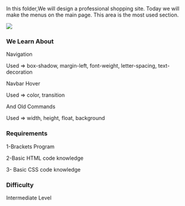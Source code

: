 In this folder,We will design a professional shopping site. 
Today we will make the menus on the main page. 
This area is the most used section.

<img src="http://hizliresim.org/images/2018/01/31/githubpart3.jpg">


### We Learn About

Navigation

Used =>  box-shadow, margin-left, font-weight, letter-spacing, text-decoration

Navbar Hover

Used =>  color, transition

And Old Commands

Used =>  width, height, float, background



### Requirements


1-Brackets Program


2-Basic HTML code knowledge


3- Basic CSS code knowledge


### Difficulty


Intermediate Level
